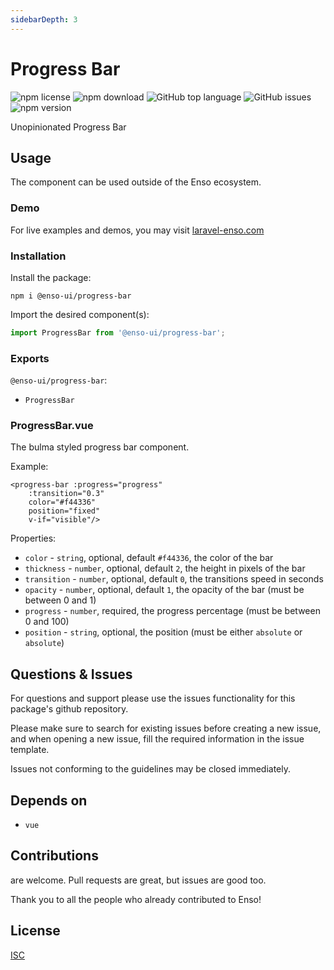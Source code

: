 ```yaml
---
sidebarDepth: 3
---
```


# Progress Bar

![npm license](https://img.shields.io/npm/l/@enso-ui/progress-bar.svg) 
![npm download](https://img.shields.io/npm/dm/@enso-ui/progress-bar.svg) 
![GitHub top language](https://img.shields.io/github/languages/top/enso-ui/progress-bar.svg) 
![GitHub issues](https://img.shields.io/github/issues/enso-ui/progress-bar.svg) 
![npm version](https://img.shields.io/npm/v/@enso-ui/progress-bar.svg) 

Unopinionated Progress Bar

## Usage
The component can be used outside of the Enso ecosystem.

### Demo

For live examples and demos, you may visit [laravel-enso.com](https://www.laravel-enso.com)

### Installation

Install the package:
```
npm i @enso-ui/progress-bar
```
Import the desired component(s):
```js
import ProgressBar from '@enso-ui/progress-bar';
```

### Exports

`@enso-ui/progress-bar`:
- `ProgressBar`

### ProgressBar.vue
The bulma styled progress bar component. 

Example:
```vue
<progress-bar :progress="progress"
    :transition="0.3"
    color="#f44336"
    position="fixed"
    v-if="visible"/>
```

Properties:
- `color` - `string`, optional, default `#f44336`, the color of the bar
- `thickness` - `number`, optional, default `2`, the height in pixels of the bar 
- `transition` - `number`, optional, default `0`, the transitions speed in seconds
- `opacity` - `number`, optional, default `1`, the opacity of the bar (must be between 0 and 1)
- `progress` - `number`, required, the progress percentage (must be between 0 and 100)
- `position` - `string`, optional, the position (must be either `absolute` or `absolute`)

## Questions & Issues

For questions and support please use the issues functionality
for this package's github repository.

Please make sure to search for existing issues before creating a new issue,
and when opening a new issue, fill the required information in the issue template.

Issues not conforming to the guidelines may be closed immediately.

## Depends on

- `vue`

## Contributions

are welcome. Pull requests are great, but issues are good too.

Thank you to all the people who already contributed to Enso!

## License

[ISC](https://opensource.org/licenses/ISC)
